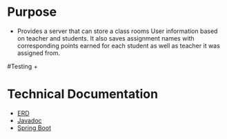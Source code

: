 # Purpose 
+ Provides a server that can store a class rooms User information based on teacher and students. It also saves assignment names with
 corresponding points earned for each student as well as teacher it was assigned from. 

#Testing 
+

# Technical Documentation
+ [ERD](https://github.com/project-progression-system/samurai-server/blob/master/BackEndForTitan.pdf)
+ [Javadoc](docs/api/)
+ [Spring Boot](https://github.com/spring-projects/spring-boot/blob/master/LICENSE.txt)
